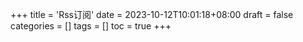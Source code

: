 +++
title = 'Rss订阅'
date = 2023-10-12T10:01:18+08:00
draft = false
categories = []
tags = []
toc = true
+++
